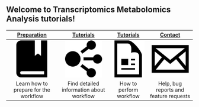 ## Welcome to Transcriptomics Metabolomics Analysis tutorials!

| [Preparation](pages/prep) | [Tutorials](pages/presentations) | [Tutorials](pages/tutorial) | [Contact](pages/contact)  |
| :---: | :---: | :---: | :---: |
| <img src="images/tutorials-icon.png" height="100"/> | <img src="images/network-icon.png" height="100"/> | <img src="images/citation.png" height="100"/> | <img src="images/contact.png" height="100"/>
| Learn how to prepare for the workflow| Find detailed information about workflow |  How to perform workflow | Help, bug reports and feature requests |
